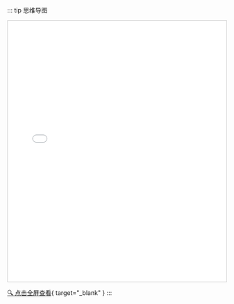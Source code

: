 ::: tip 思维导图
<iframe
src="/思维导图/资料分析.html"
width="100%"
height="600px"
style="border: 1px solid #ccc;">
</iframe>

[🔍 点击全屏查看](/思维导图/资料分析.html){ target="_blank" }
:::